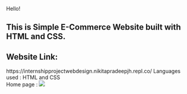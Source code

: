Hello!
<h2>This is Simple E-Commerce Website built with HTML and CSS.</h2>
<h2>Website Link: </h2> https://internshipprojectwebdesign.nikitapradeepjh.repl.co/
Languages used : HTML and CSS
<br>
Home page :
<img src="C:/Users/91869.DESKTOP-6HFT0F3/Desktop/nik.png">
